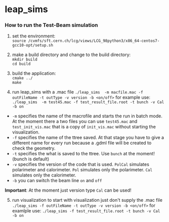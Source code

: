 # leap_sims

### How to run the Test-Beam simulation
1.  set the environment:  
  `source /cvmfs/sft.cern.ch/lcg/views/LCG_98python3/x86_64-centos7-gcc10-opt/setup.sh`  

2.  make a build directory and change to the build directory:  
  `mkdir build`  
  `cd build`  

3. build the application:  
  `cmake ../`  
  `make`  
4. run leap_sims with a .mac file
  `./leap_sims  -m macfile.mac -f outFileName -t outType -v version -b <on/off>`
  for example use: `./leap_sims  -m test45.mac -f test_result_file.root -t bunch -v Cal -b on`

  * `-m` specifies the name of the macrofile and starts the run in batch mode. At the moment there a two files you can use `test45.mac` and `test_init_vis.mac` that          is a copy of `init_vis.mac` without starting the visualization.
  * `-f` specifies the name of the ttree saved. At that stage you have to give a different name for every run because a .gdml file will be created to check the geometry. 
  * `-t` specifies the what is saved to the ttree. Use `bunch` at the moment! (bunch is default)   
  * `-v` specifies the version of the code that is used. `PolCal` simulates polarimeter and calorimeter. `Pol` simulates only the polarimeter. `Cal` simulates only the calorimeter.
  * `-b` you can switch the beam line `on` and `off`

  **Important**: At the moment just version type `Cal` can be used!

5. run visualization
  to start with visualization just don't supply the .mac file
  `./leap_sims -f outFileName -t outType -v version -b <on/off>`
  for examlple use: `./leap_sims -f test_result_file.root -t bunch -v Cal -b on`
